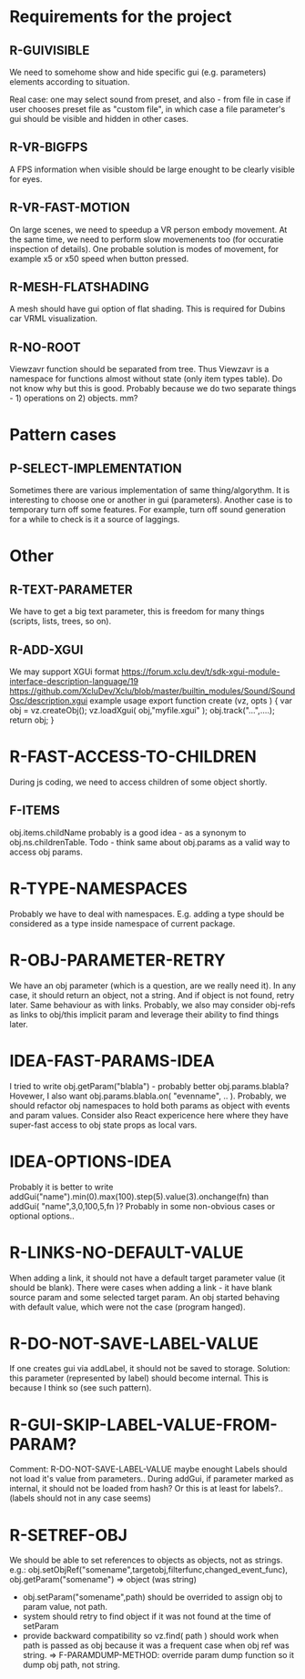 # Requirements for the project

## R-GUIVISIBLE

We need to somehome show and hide specific gui (e.g. parameters) elements according to situation.

Real case: one may select sound from preset, and also - from file in case if user
chooses preset file as "custom file", in which case a file parameter's gui should be visible
and hidden in other cases.

## R-VR-BIGFPS

A FPS information when visible should be large enought to be clearly visible for eyes.

## R-VR-FAST-MOTION

On large scenes, we need to speedup a VR person embody movement. At the same time, we need
to perform slow movemenents too (for occuratie inspection of details).
One probable solution is modes of movement, for example x5 or x50 speed when button pressed.

## R-MESH-FLATSHADING

A mesh should have gui option of flat shading. This is required for Dubins car VRML visualization.

## R-NO-ROOT

Viewzavr function should be separated from tree. Thus Viewzavr is a namespace for functions almost 
without state (only item types table). Do not know why but this is good. Probably because we do
two separate things - 1) operations on 2) objects. mm?

# Pattern cases

## P-SELECT-IMPLEMENTATION

Sometimes there are various implementation of same thing/algorythm. 
It is interesting to choose one or another in gui (parameters).
Another case is to temporary turn off some features. For example, turn off sound generation for a while
to check is it a source of laggings.

# Other

## R-TEXT-PARAMETER

We have to get a big text parameter, this is freedom for many things (scripts, lists, trees, so on).

## R-ADD-XGUI
We may support XGUi format
https://forum.xclu.dev/t/sdk-xgui-module-interface-description-language/19
https://github.com/XcluDev/Xclu/blob/master/builtin_modules/Sound/SoundOsc/description.xgui
example usage
export function create (vz, opts ) {
  var obj = vz.createObj();
  vz.loadXgui( obj,"myfile.xgui" );
  obj.track("...",....);
  return obj;
}

# R-FAST-ACCESS-TO-CHILDREN
During js coding, we need to access children of some object shortly.

## F-ITEMS
obj.items.childName probably is a good idea - as a synonym to obj.ns.childrenTable.
Todo - think same about obj.params as a valid way to access obj params.

# R-TYPE-NAMESPACES

Probably we have to deal with namespaces. E.g. adding a type should be considered as a type inside namespace of current package.

# R-OBJ-PARAMETER-RETRY

We have an obj parameter (which is a question, are we really need it).
In any case, it should return an object, not a string.
And if object is not found, retry later. Same behaviour as with links.
Probably, we also may consider obj-refs as links to obj/this implicit param
and leverage their ability to find things later.

# IDEA-FAST-PARAMS-IDEA
I tried to write obj.getParam("blabla") - probably better obj.params.blabla?
Hovewer, I also want obj.params.blabla.on( "evenname", .. ).
Probably, we should refactor obj namespaces to hold both params as object with events and param values.
Consider also React expericence here where they have super-fast access to obj state props as local vars.

# IDEA-OPTIONS-IDEA
Probably it is better to write addGui("name").min(0).max(100).step(5).value(3).onchange(fn) than addGui( "name",3,0,100,5,fn )? 
Probably in some non-obvious cases or optional options..

# R-LINKS-NO-DEFAULT-VALUE
When adding a link, it should not have a default target parameter value (it should be blank).
There were cases when adding a link - it have blank source param and some selected target param.
An obj started behaving with default value, which were not the case (program hanged).

# R-DO-NOT-SAVE-LABEL-VALUE
If one creates gui via addLabel, it should not be saved to storage.
Solution: this parameter (represented by label) should become internal.
This is because I think so (see such pattern).

# R-GUI-SKIP-LABEL-VALUE-FROM-PARAM?
Comment: R-DO-NOT-SAVE-LABEL-VALUE maybe enought
Labels should not load it's value from parameters..
During addGui, if parameter marked as internal, it should not be loaded from hash?
Or this is at least for labels?.. (labels should not in any case seems)

# R-SETREF-OBJ
We should be able to set references to objects as objects, not as strings.
e.g.:
obj.setObjRef("somename",targetobj,filterfunc,changed_event_func),
obj.getParam("somename") => object (was string)
+ obj.setParam("somename",path) should be overrided to assign obj to param value, not path.
+ system should retry to find object if it was not found at the time of setParam
+ provide backward compatibility so vz.find( path ) should work when path is passed as obj
because it was a frequent case when obj ref was string. 
=> F-PARAMDUMP-METHOD: override param dump function so it dump obj path, not string.
